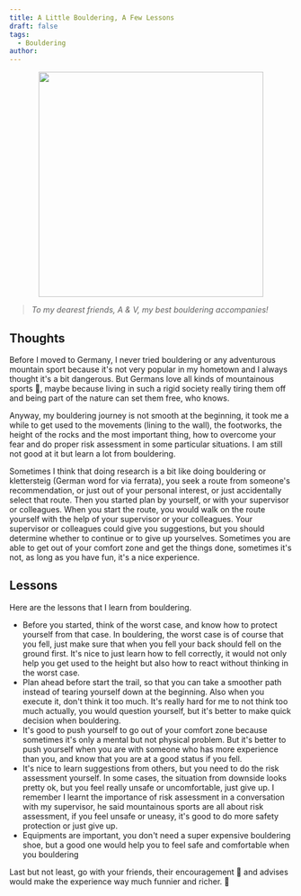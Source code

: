 ```yaml
---
title: A Little Bouldering, A Few Lessons
draft: false
tags:
  - Bouldering
author:
---
```

<p align="center">
  <img src="./Images/bouldering.jpg" height="400"/>
</p>


>*To my dearest friends, A & V, my best bouldering accompanies!* 

## Thoughts
Before I moved to Germany, I never tried bouldering or any adventurous mountain sport because it's not very popular in my hometown and I always thought it's a bit dangerous. But Germans love all kinds of mountainous sports 🧗, maybe because living in such a rigid society really tiring them off and being part of the nature can set them free, who knows.

Anyway, my bouldering journey is not smooth at the beginning, it took me a while to get used to the movements (lining to the wall), the footworks, the height of the rocks and the most important thing, how to overcome your fear and do proper risk assessment in some particular situations. I am still not good at it but learn a lot from bouldering. 

Sometimes I think that doing research is a bit like doing bouldering or klettersteig (German word for via ferrata), you seek a route from someone's recommendation, or just out of your personal interest, or just accidentally select that route. Then you started plan by yourself, or with your supervisor or colleagues. When you start the route, you would walk on the route yourself with the help of your supervisor or your colleagues. Your supervisor or colleagues could give you suggestions, but you should determine whether to continue or to give up yourselves. Sometimes you are able to get out of your comfort zone and get the things done, sometimes it's not, as long as you have fun, it's a nice experience.

## Lessons
Here are the lessons that I learn from bouldering.
- Before you started, think of the worst case, and know how to protect yourself from that case. In bouldering, the worst case is of course that you fell, just make sure that when you fell your back should fell on the ground first. It's nice to just learn how to fell correctly, it would not only help you get used to the height but also how to react without thinking in the worst case.
- Plan ahead before start the trail, so that you can take a smoother path instead of tearing yourself down at the beginning. Also when you execute it, don't think it too much. It's really hard for me to not think too much actually, you would question yourself, but it's better to make quick decision when bouldering.
- It's good to push yourself to go out of your comfort zone because sometimes it's only a mental but not physical problem. But it's better to push yourself when you are with someone who has more experience than you, and know that you are at a good status if you fell.
- It's nice to learn suggestions from others, but you need to do the risk assessment yourself. In some cases, the situation from downside looks pretty ok, but you feel really unsafe or uncomfortable, just give up. I remember I learnt the importance of  risk assessment in a conversation with my supervisor, he said mountainous sports are all about risk assessment, if you feel unsafe or uneasy, it's good to do more safety protection or just give up.
- Equipments are important, you don't need a super expensive bouldering shoe, but a good one would help you to feel safe and comfortable when you bouldering

Last but not least, go with your friends, their encouragement 🤝 and advises would make the experience way much funnier and richer. 🎉